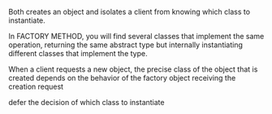 Both creates an object and isolates a client from knowing which class to instantiate.

In FACTORY METHOD, you will find several classes that implement the same operation, returning the same
abstract type but internally instantiating different classes that implement the type.

When a client requests a new object, the precise class of the object that is created depends on the 
behavior of the factory object receiving the creation request

defer the decision of which class to instantiate
